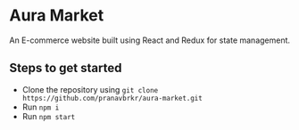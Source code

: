 # Aura Market

An E-commerce website built using React and Redux for state management.

## Steps to get started

- Clone the repository using `git clone https://github.com/pranavbrkr/aura-market.git`
- Run `npm i`
- Run `npm start`